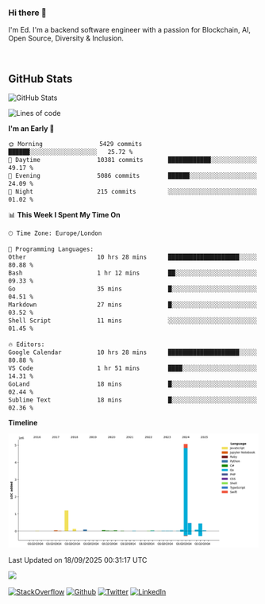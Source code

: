 ### Hi there 👋
 I'm Ed. I'm a backend software engineer with a passion for Blockchain, AI, Open Source, Diversity & Inclusion.

<br />

<h2>GitHub Stats</h2>
<p><img src="https://github-readme-stats.vercel.app/api?username=echarrod&amp;show_icons=true" alt="GitHub Stats"></p>

<!--START_SECTION:waka-->
![Lines of code](https://img.shields.io/badge/From%20Hello%20World%20I%27ve%20Written-7.7%20million%20lines%20of%20code-blue)

**I'm an Early 🐤** 

```text
🌞 Morning                5429 commits        ██████░░░░░░░░░░░░░░░░░░░   25.72 % 
🌆 Daytime                10381 commits       ████████████░░░░░░░░░░░░░   49.17 % 
🌃 Evening                5086 commits        ██████░░░░░░░░░░░░░░░░░░░   24.09 % 
🌙 Night                  215 commits         ░░░░░░░░░░░░░░░░░░░░░░░░░   01.02 % 
```


📊 **This Week I Spent My Time On** 

```text
🕑︎ Time Zone: Europe/London

💬 Programming Languages: 
Other                    10 hrs 28 mins      ████████████████████░░░░░   80.88 % 
Bash                     1 hr 12 mins        ██░░░░░░░░░░░░░░░░░░░░░░░   09.33 % 
Go                       35 mins             █░░░░░░░░░░░░░░░░░░░░░░░░   04.51 % 
Markdown                 27 mins             █░░░░░░░░░░░░░░░░░░░░░░░░   03.52 % 
Shell Script             11 mins             ░░░░░░░░░░░░░░░░░░░░░░░░░   01.45 % 

🔥 Editors: 
Google Calendar          10 hrs 28 mins      ████████████████████░░░░░   80.88 % 
VS Code                  1 hr 51 mins        ████░░░░░░░░░░░░░░░░░░░░░   14.31 % 
GoLand                   18 mins             █░░░░░░░░░░░░░░░░░░░░░░░░   02.44 % 
Sublime Text             18 mins             █░░░░░░░░░░░░░░░░░░░░░░░░   02.36 % 
```

**Timeline**

![Lines of Code chart](https://raw.githubusercontent.com/echarrod/echarrod/main/assets/bar_graph.png)


 Last Updated on 18/09/2025 00:31:17 UTC
<!--END_SECTION:waka-->

![](https://komarev.com/ghpvc/?username=echarrod)

<p>
<a href="https://stackoverflow.com/users/1014632/ech" target="_blank"><img alt="StackOverflow" src="https://img.shields.io/badge/-Stackoverflow-FE7A16?style=for-the-badge&logo=stack-overflow&logoColor=white" /></a> 
<a href="https://github.com/echarrod" target="_blank"><img alt="Github" src="https://img.shields.io/badge/GitHub-%2312100E.svg?&style=for-the-badge&logo=Github&logoColor=white" /></a> 
<a href="https://twitter.com/e_harrod" target="_blank"><img alt="Twitter" src="https://img.shields.io/badge/twitter-%231DA1F2.svg?&style=for-the-badge&logo=twitter&logoColor=white" /></a> 
<a href="https://www.linkedin.com/in/ed-harrod" target="_blank"><img alt="LinkedIn" src="https://img.shields.io/badge/linkedin-%230077B5.svg?&style=for-the-badge&logo=linkedin&logoColor=white" /></a>
